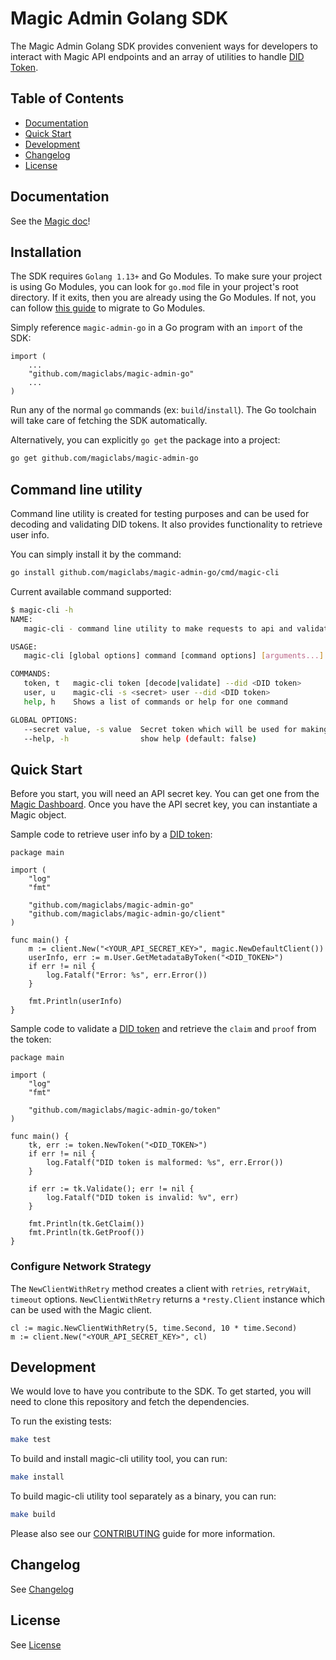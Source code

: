 # Magic Admin Golang SDK

The Magic Admin Golang SDK provides convenient ways for developers to interact with Magic API endpoints and an array of utilities to handle [DID Token](https://magic.link/docs/introduction/decentralized-id).

## Table of Contents

* [Documentation](#documentation)
* [Quick Start](#quick-start)
* [Development](#development)
* [Changelog](#changelog)
* [License](#license)

## Documentation
See the [Magic doc](https://magic.link/docs/api-reference/server-side-sdks/go)!

## Installation

The SDK requires `Golang 1.13+` and Go Modules. To make sure your project is using Go Modules, you can look for `go.mod` file in your project's root directory. If it exits, then you are already using the Go Modules. If not, you can follow [this guide](https://blog.golang.org/migrating-to-go-modules) to migrate to Go Modules.

Simply reference `magic-admin-go` in a Go program with an `import` of the SDK:

``` golang
import (
    ...
    "github.com/magiclabs/magic-admin-go"
    ...
)
```

Run any of the normal `go` commands (ex: `build`/`install`). The Go toolchain will take care of fetching the SDK automatically.

Alternatively, you can explicitly `go get` the package into a project:

```sh
go get github.com/magiclabs/magic-admin-go
```

## Command line utility

Command line utility is created for testing purposes and can be used for decoding and validating DID tokens. It also provides functionality to retrieve user info.

You can simply install it by the command:
```bash
go install github.com/magiclabs/magic-admin-go/cmd/magic-cli
```

Current available command supported:

```bash
$ magic-cli -h
NAME:
   magic-cli - command line utility to make requests to api and validate tokens

USAGE:
   magic-cli [global options] command [command options] [arguments...]

COMMANDS:
   token, t   magic-cli token [decode|validate] --did <DID token>
   user, u    magic-cli -s <secret> user --did <DID token>
   help, h    Shows a list of commands or help for one command

GLOBAL OPTIONS:
   --secret value, -s value  Secret token which will be used for making request to backend api [$MAGIC_API_SECRET_KEY]
   --help, -h                show help (default: false)
```

## Quick Start

Before you start, you will need an API secret key. You can get one from the [Magic Dashboard](https://dashboard.magic.link/). Once you have the API secret key, you can instantiate a Magic object.

Sample code to retrieve user info by a [DID token](https://docs.magic.link/decentralized-id):
```golang
package main

import (
    "log"
    "fmt"

    "github.com/magiclabs/magic-admin-go"
    "github.com/magiclabs/magic-admin-go/client"
)

func main() {
    m := client.New("<YOUR_API_SECRET_KEY>", magic.NewDefaultClient())
    userInfo, err := m.User.GetMetadataByToken("<DID_TOKEN>")
    if err != nil {
        log.Fatalf("Error: %s", err.Error())
    }

    fmt.Println(userInfo)
}
```

Sample code to validate a [DID token](https://docs.magic.link/decentralized-id) and retrieve the `claim` and `proof` from the token:
```golang
package main

import (
    "log"
    "fmt"

    "github.com/magiclabs/magic-admin-go/token"
)

func main() {
    tk, err := token.NewToken("<DID_TOKEN>")
    if err != nil {
        log.Fatalf("DID token is malformed: %s", err.Error())
    }
    
    if err := tk.Validate(); err != nil {
        log.Fatalf("DID token is invalid: %v", err)
    }

    fmt.Println(tk.GetClaim())
    fmt.Println(tk.GetProof())
}
```

### Configure Network Strategy

The `NewClientWithRetry` method creates a client with `retries`,  `retryWait`, `timeout` options. `NewClientWithRetry` returns a `*resty.Client` instance which can be used with the Magic client.

```golang
cl := magic.NewClientWithRetry(5, time.Second, 10 * time.Second)
m := client.New("<YOUR_API_SECRET_KEY>", cl)
```

## Development

We would love to have you contribute to the SDK. To get started, you will need to clone this repository and fetch the dependencies.

To run the existing tests:

```bash
make test
```

To build and install magic-cli utility tool, you can run:

```bash
make install
```

To build magic-cli utility tool separately as a binary, you can run:

```bash
make build
```

Please also see our [CONTRIBUTING](CONTRIBUTING.md) guide for more information.

## Changelog
See [Changelog](CHANGELOG.md)

## License
See [License](LICENSE.txt)
